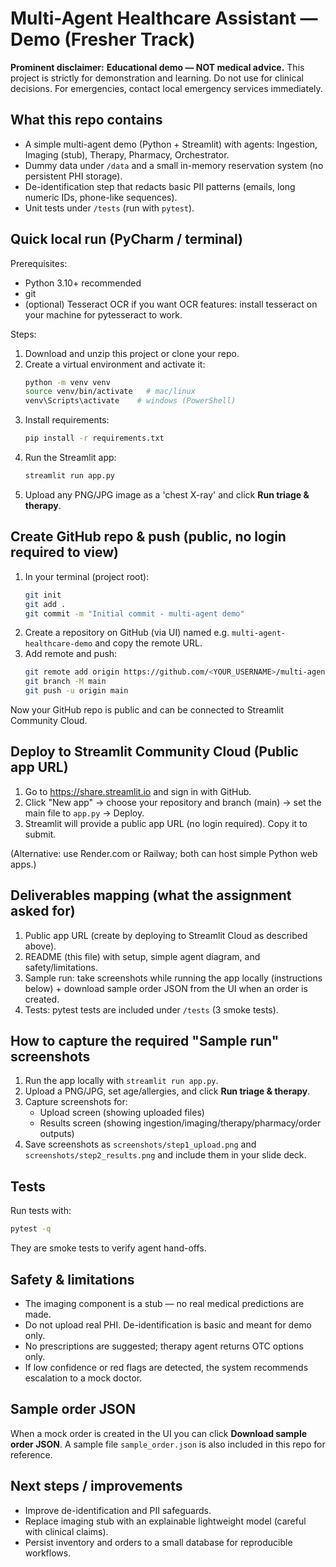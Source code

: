 # Multi-Agent Healthcare Assistant — Demo (Fresher Track)

**Prominent disclaimer:** **Educational demo — NOT medical advice.** This project is strictly for demonstration and learning. Do not use for clinical decisions. For emergencies, contact local emergency services immediately.

## What this repo contains
- A simple multi-agent demo (Python + Streamlit) with agents: Ingestion, Imaging (stub), Therapy, Pharmacy, Orchestrator.
- Dummy data under `/data` and a small in-memory reservation system (no persistent PHI storage).
- De-identification step that redacts basic PII patterns (emails, long numeric IDs, phone-like sequences).
- Unit tests under `/tests` (run with `pytest`).

## Quick local run (PyCharm / terminal)
Prerequisites:
- Python 3.10+ recommended
- git
- (optional) Tesseract OCR if you want OCR features: install tesseract on your machine for pytesseract to work.

Steps:
1. Download and unzip this project or clone your repo.
2. Create a virtual environment and activate it:
   ```bash
   python -m venv venv
   source venv/bin/activate   # mac/linux
   venv\Scripts\activate    # windows (PowerShell)
   ```
3. Install requirements:
   ```bash
   pip install -r requirements.txt
   ```
4. Run the Streamlit app:
   ```bash
   streamlit run app.py
   ```
5. Upload any PNG/JPG image as a 'chest X-ray' and click **Run triage & therapy**.

## Create GitHub repo & push (public, no login required to view)
1. In your terminal (project root):
   ```bash
   git init
   git add .
   git commit -m "Initial commit - multi-agent demo"
   ```
2. Create a repository on GitHub (via UI) named e.g. `multi-agent-healthcare-demo` and copy the remote URL.
3. Add remote and push:
   ```bash
   git remote add origin https://github.com/<YOUR_USERNAME>/multi-agent-healthcare-demo.git
   git branch -M main
   git push -u origin main
   ```
Now your GitHub repo is public and can be connected to Streamlit Community Cloud.

## Deploy to Streamlit Community Cloud (Public app URL)
1. Go to https://share.streamlit.io and sign in with GitHub.
2. Click "New app" → choose your repository and branch (main) → set the main file to `app.py` → Deploy.
3. Streamlit will provide a public app URL (no login required). Copy it to submit.

(Alternative: use Render.com or Railway; both can host simple Python web apps.)

## Deliverables mapping (what the assignment asked for)
1. Public app URL (create by deploying to Streamlit Cloud as described above).
2. README (this file) with setup, simple agent diagram, and safety/limitations.
3. Sample run: take screenshots while running the app locally (instructions below) + download sample order JSON from the UI when an order is created.
4. Tests: pytest tests are included under `/tests` (3 smoke tests).

## How to capture the required "Sample run" screenshots
1. Run the app locally with `streamlit run app.py`.
2. Upload a PNG/JPG, set age/allergies, and click **Run triage & therapy**.
3. Capture screenshots for:
   - Upload screen (showing uploaded files)
   - Results screen (showing ingestion/imaging/therapy/pharmacy/order outputs)
4. Save screenshots as `screenshots/step1_upload.png` and `screenshots/step2_results.png` and include them in your slide deck.

## Tests
Run tests with:
```bash
pytest -q
```
They are smoke tests to verify agent hand-offs.

## Safety & limitations
- The imaging component is a stub — no real medical predictions are made.
- Do not upload real PHI. De-identification is basic and meant for demo only.
- No prescriptions are suggested; therapy agent returns OTC options only.
- If low confidence or red flags are detected, the system recommends escalation to a mock doctor.

## Sample order JSON
When a mock order is created in the UI you can click **Download sample order JSON**. A sample file `sample_order.json` is also included in this repo for reference.

## Next steps / improvements
- Improve de-identification and PII safeguards.
- Replace imaging stub with an explainable lightweight model (careful with clinical claims).
- Persist inventory and orders to a small database for reproducible workflows.
